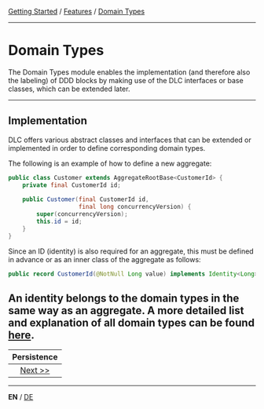 [Getting Started](../index_en.md) / [Features](../guides/features_en.md) / [Domain Types](domain_types_en.md)

---

# Domain Types
The Domain Types module enables the implementation (and therefore also the labeling) of DDD blocks by making use of 
the DLC interfaces or base classes, which can be extended later.

---

## Implementation
DLC offers various abstract classes and interfaces that can be extended or implemented in order to define corresponding domain types.

The following is an example of how to define a new aggregate:

```Java
public class Customer extends AggregateRootBase<CustomerId> {
    private final CustomerId id;
    
    public Customer(final CustomerId id,
                    final long concurrencyVersion) {
        super(concurrencyVersion);
        this.id = id;
    }
}
```

Since an ID (identity) is also required for an aggregate, this must be defined in advance or as an inner class of the 
aggregate as follows:

```Java
public record CustomerId(@NotNull Long value) implements Identity<Long> {}
```
An identity belongs to the domain types in the same way as an aggregate. A more detailed list
and explanation of all domain types can be found [here](../../../concepts/readme.md).
---

|       **Persistence**        |
|:----------------------------:|
| [Next >>](persistence_en.md) |

---

**EN** / [DE](../../german/features/domain_types_de.md)

